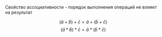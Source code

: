 
Свойство ассоциативности - порядок выполнения операций не влияет на результат

$$(\bar{a}+\bar{b})+\bar{c}=\bar{a}+(\bar{b}+\bar{c})$$
$$(\bar{a}*\bar{b})*\bar{c}=\bar{a}*(\bar{b}*\bar{c})$$
